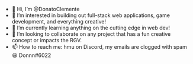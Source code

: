 - 👋 Hi, I’m @DonatoClemente
- 👀 I’m interested in building out full-stack web applications, game development, and everything creative!
- 🌱 I’m currently learning anything on the cutting edge in web dev!
- 💞️ I’m looking to collaborate on any project that has a fun creative concept or impacts the RGV.
- 📫 How to reach me: hmu on Discord, my emails are clogged with spam 😆 Donnn#6022

<!---
DonatoClemente/DonatoClemente is a ✨ special ✨ repository because its `README.md` (this file) appears on your GitHub profile.
You can click the Preview link to take a look at your changes.
--->
